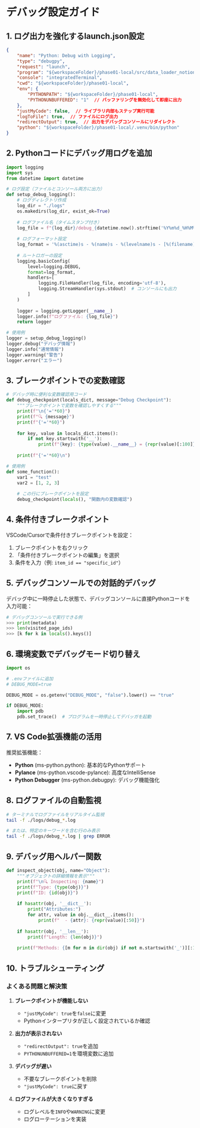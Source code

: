 # デバッグ設定ガイド

## 1. ログ出力を強化するlaunch.json設定

```json
{
    "name": "Python: Debug with Logging",
    "type": "debugpy",
    "request": "launch",
    "program": "${workspaceFolder}/phase01-local/src/data_loader_notion.py",
    "console": "integratedTerminal",
    "cwd": "${workspaceFolder}/phase01-local",
    "env": {
        "PYTHONPATH": "${workspaceFolder}/phase01-local",
        "PYTHONUNBUFFERED": "1"  // バッファリングを無効化して即座に出力
    },
    "justMyCode": false,  // ライブラリ内部もステップ実行可能
    "logToFile": true,  // ファイルにログ出力
    "redirectOutput": true,  // 出力をデバッグコンソールにリダイレクト
    "python": "${workspaceFolder}/phase01-local/.venv/bin/python"
}
```

## 2. Pythonコードにデバッグ用ログを追加

```python
import logging
import sys
from datetime import datetime

# ログ設定（ファイルとコンソール両方に出力）
def setup_debug_logging():
    # ログディレクトリ作成
    log_dir = "./logs"
    os.makedirs(log_dir, exist_ok=True)
    
    # ログファイル名（タイムスタンプ付き）
    log_file = f"{log_dir}/debug_{datetime.now().strftime('%Y%m%d_%H%M%S')}.log"
    
    # ログフォーマット設定
    log_format = '%(asctime)s - %(name)s - %(levelname)s - [%(filename)s:%(lineno)d] - %(message)s'
    
    # ルートロガーの設定
    logging.basicConfig(
        level=logging.DEBUG,
        format=log_format,
        handlers=[
            logging.FileHandler(log_file, encoding='utf-8'),
            logging.StreamHandler(sys.stdout)  # コンソールにも出力
        ]
    )
    
    logger = logging.getLogger(__name__)
    logger.info(f"ログファイル: {log_file}")
    return logger

# 使用例
logger = setup_debug_logging()
logger.debug("デバッグ情報")
logger.info("通常情報")
logger.warning("警告")
logger.error("エラー")
```

## 3. ブレークポイントでの変数確認

```python
# デバッグ時に便利な変数確認用コード
def debug_checkpoint(locals_dict, message="Debug Checkpoint"):
    """ブレークポイントで変数を確認しやすくする"""
    print(f"\n{'='*60}")
    print(f"🔍 {message}")
    print(f"{'='*60}")
    
    for key, value in locals_dict.items():
        if not key.startswith('__'):
            print(f"{key}: {type(value).__name__} = {repr(value)[:100]}")
    
    print(f"{'='*60}\n")

# 使用例
def some_function():
    var1 = "test"
    var2 = [1, 2, 3]
    
    # この行にブレークポイントを設定
    debug_checkpoint(locals(), "関数内の変数確認")
```

## 4. 条件付きブレークポイント

VSCode/Cursorで条件付きブレークポイントを設定：
1. ブレークポイントを右クリック
2. 「条件付きブレークポイントの編集」を選択
3. 条件を入力（例: `item_id == "specific_id"`）

## 5. デバッグコンソールでの対話的デバッグ

デバッグ中に一時停止した状態で、デバッグコンソールに直接Pythonコードを入力可能：

```python
# デバッグコンソールで実行できる例
>>> print(metadata)
>>> len(visited_page_ids)
>>> [k for k in locals().keys()]
```

## 6. 環境変数でデバッグモード切り替え

```python
import os

# .envファイルに追加
# DEBUG_MODE=true

DEBUG_MODE = os.getenv("DEBUG_MODE", "false").lower() == "true"

if DEBUG_MODE:
    import pdb
    pdb.set_trace()  # プログラムを一時停止してデバッガを起動
```

## 7. VS Code拡張機能の活用

推奨拡張機能：
- **Python** (ms-python.python): 基本的なPythonサポート
- **Pylance** (ms-python.vscode-pylance): 高度なIntelliSense
- **Python Debugger** (ms-python.debugpy): デバッグ機能強化

## 8. ログファイルの自動監視

```bash
# ターミナルでログファイルをリアルタイム監視
tail -f ./logs/debug_*.log

# または、特定のキーワードを含む行のみ表示
tail -f ./logs/debug_*.log | grep ERROR
```

## 9. デバッグ用ヘルパー関数

```python
def inspect_object(obj, name="Object"):
    """オブジェクトの詳細情報を表示"""
    print(f"\n🔍 Inspecting: {name}")
    print(f"Type: {type(obj)}")
    print(f"ID: {id(obj)}")
    
    if hasattr(obj, '__dict__'):
        print("Attributes:")
        for attr, value in obj.__dict__.items():
            print(f"  - {attr}: {repr(value)[:50]}")
    
    if hasattr(obj, '__len__'):
        print(f"Length: {len(obj)}")
    
    print(f"Methods: {[m for m in dir(obj) if not m.startswith('_')][:10]}")
```

## 10. トラブルシューティング

### よくある問題と解決策

1. **ブレークポイントが機能しない**
   - `"justMyCode": true`を`false`に変更
   - Pythonインタープリタが正しく設定されているか確認

2. **出力が表示されない**
   - `"redirectOutput": true`を追加
   - `PYTHONUNBUFFERED=1`を環境変数に追加

3. **デバッグが遅い**
   - 不要なブレークポイントを削除
   - `"justMyCode": true`に戻す

4. **ログファイルが大きくなりすぎる**
   - ログレベルを`INFO`や`WARNING`に変更
   - ログローテーションを実装